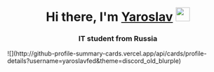 <h1 align="center">Hi there, I'm <a href="https://vk.com/id347581283" target="_blank">Yaroslav</a> 
<img src="https://github.com/blackcater/blackcater/raw/main/images/Hi.gif" height="32"/></h1>
<h3 align="center">IT student from Russia</h3>
<p>![](http://github-profile-summary-cards.vercel.app/api/cards/profile-details?username=yaroslavfed&theme=discord_old_blurple)</p>

